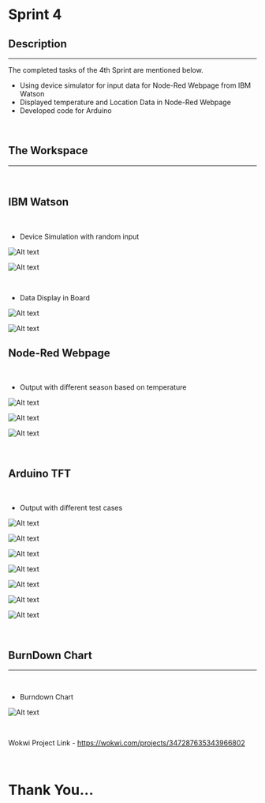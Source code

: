# **Sprint 4**

## **Description**
---
The completed tasks of the 4th Sprint are mentioned below.
- Using device simulator for input data for Node-Red Webpage from IBM Watson
- Displayed temperature and Location Data in Node-Red Webpage    
- Developed code for Arduino 

<br>

## **The Workspace**
---
<br>

## **IBM Watson**

<br>

- Device Simulation with random input
  
![Alt text](IBM%20Watson%20Integration/Watson%20-%20Device%20Random%20data.png)

![Alt text](IBM%20Watson%20Integration/Watson%20-%20Device%20Simulation.png)

<br>

- Data Display in Board

![Alt text](IBM%20Watson%20Integration/Watson%20-%20Board%20Output%20-%201.png)

![Alt text](IBM%20Watson%20Integration/Watson%20-%20Board%20Output%20-%202.png)


## **Node-Red Webpage**

<br>

- Output with different season based on temperature

![Alt text](Node-Red%20Webpage%20Output/Node-Red%20Webpage%20Output%20-%201.png)

![Alt text](Node-Red%20Webpage%20Output/Node-Red%20Webpage%20Output%20-%202.png)

![Alt text](Node-Red%20Webpage%20Output/Node-Red%20Webpage%20Output%20-%203.png)

<br>

## **Arduino TFT**

<br>

- Output with different test cases

![Alt text](Code%20for%20Arduino%20with%20TFT/Screenshot%20(272).png)

![Alt text](Code%20for%20Arduino%20with%20TFT/Screenshot%20(273).png)

![Alt text](Code%20for%20Arduino%20with%20TFT/Screenshot%20(274).png)

![Alt text](Code%20for%20Arduino%20with%20TFT/Screenshot%20(275).png)

![Alt text](Code%20for%20Arduino%20with%20TFT/Screenshot%20(276).png)

![Alt text](Code%20for%20Arduino%20with%20TFT/Screenshot%20(277).png)

![Alt text](Code%20for%20Arduino%20with%20TFT/Screenshot%20(278).png)


<br>

## **BurnDown Chart**
---
<br>

- Burndown Chart

![Alt text](Jira/Sprint-4%20Jira%20Report.png)

<br>

Wokwi Project Link - https://wokwi.com/projects/347287635343966802 

<br>

# **Thank You...**